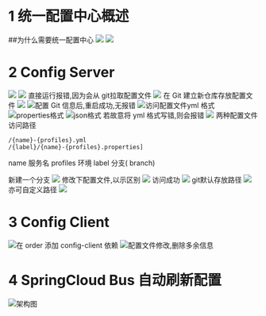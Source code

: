 # 1 统一配置中心概述
##为什么需要统一配置中心
![](https://upload-images.jianshu.io/upload_images/4685968-f0f3d011837db423.png?imageMogr2/auto-orient/strip%7CimageView2/2/w/1240)
![](https://upload-images.jianshu.io/upload_images/4685968-643d79fbceb00776.png?imageMogr2/auto-orient/strip%7CimageView2/2/w/1240)
# 2 Config Server
![](https://upload-images.jianshu.io/upload_images/4685968-0fad7b5dca0b3a38.png?imageMogr2/auto-orient/strip%7CimageView2/2/w/1240)
![](https://upload-images.jianshu.io/upload_images/4685968-7e711c92c0453468.png?imageMogr2/auto-orient/strip%7CimageView2/2/w/1240)
直接运行报错,因为会从 git拉取配置文件
![](https://upload-images.jianshu.io/upload_images/4685968-9cc4e0bef5893fae.png?imageMogr2/auto-orient/strip%7CimageView2/2/w/1240)
在 Git 建立新仓库存放配置文件
![](https://upload-images.jianshu.io/upload_images/4685968-420d649f55c1b7a0.png?imageMogr2/auto-orient/strip%7CimageView2/2/w/1240)
![配置 Git 信息后,重启成功,无报错](https://upload-images.jianshu.io/upload_images/4685968-7852959592bd1918.png?imageMogr2/auto-orient/strip%7CimageView2/2/w/1240)
![访问配置文件yml 格式](https://upload-images.jianshu.io/upload_images/4685968-5b7951651045396f.png?imageMogr2/auto-orient/strip%7CimageView2/2/w/1240)
![properties格式](https://upload-images.jianshu.io/upload_images/4685968-423951f19ae6b435.png?imageMogr2/auto-orient/strip%7CimageView2/2/w/1240)
![json格式](https://upload-images.jianshu.io/upload_images/4685968-5814672f3cb205c4.png?imageMogr2/auto-orient/strip%7CimageView2/2/w/1240)
若故意将 yml 格式写错,则会报错
![](https://upload-images.jianshu.io/upload_images/4685968-489cc6a257433f45.png?imageMogr2/auto-orient/strip%7CimageView2/2/w/1240)
两种配置文件访问路径
```
/{name}-{profiles}.yml
/{label}/{name}-{profiles}.properties]
```
name  服务名
profiles 环境
label 分支( branch)

新建一个分支
![](https://upload-images.jianshu.io/upload_images/4685968-6c4062f69c2a9b3e.png?imageMogr2/auto-orient/strip%7CimageView2/2/w/1240)
修改下配置文件,以示区别
![](https://upload-images.jianshu.io/upload_images/4685968-264e6d807eb94200.png?imageMogr2/auto-orient/strip%7CimageView2/2/w/1240)
访问成功
![](https://upload-images.jianshu.io/upload_images/4685968-38b3d9837b956ce7.png?imageMogr2/auto-orient/strip%7CimageView2/2/w/1240)
git默认存放路径
![](https://upload-images.jianshu.io/upload_images/4685968-c91e79e187a22836.png?imageMogr2/auto-orient/strip%7CimageView2/2/w/1240)
亦可自定义路径
![](https://upload-images.jianshu.io/upload_images/4685968-26a5431fa67a0b63.png?imageMogr2/auto-orient/strip%7CimageView2/2/w/1240)
# 3 Config Client
![在 order 添加 config-client 依赖](https://upload-images.jianshu.io/upload_images/4685968-15bf14c76ab8ceb0.png?imageMogr2/auto-orient/strip%7CimageView2/2/w/1240)
![配置文件修改,删除多余信息](https://upload-images.jianshu.io/upload_images/4685968-f4c7b53b65e4a4c2.png?imageMogr2/auto-orient/strip%7CimageView2/2/w/1240)
# 4 SpringCloud Bus 自动刷新配置
![架构图](https://upload-images.jianshu.io/upload_images/4685968-9578a72bb05c0772.png?imageMogr2/auto-orient/strip%7CimageView2/2/w/1240)
